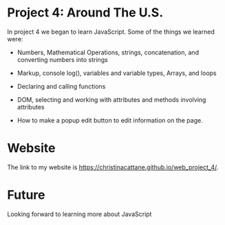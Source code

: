 # Project 4: Around The U.S.

In project 4 we began to learn JavaScript. Some of the things we learned were:

* Numbers, Mathematical Operations, strings, concatenation, and converting numbers into strings 

* Markup, console log(), variables and variable types, Arrays, and loops

* Declaring and calling functions

* DOM, selecting and working with attributes and methods involving attributes

* How to make a popup edit button to edit information on the page.

# Website

The link to my website is https://christinacattane.github.io/web_project_4/.

# Future

Looking forward to learning more about JavaScript
